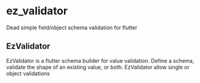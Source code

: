 # ez_validator

Dead simple field/object schema validation for flutter

## EzValidator

EzValidator is a flutter schema builder for value validation. Define a schema, validate the shape of an existing value, or both.
EzValidator allow single or object validations
